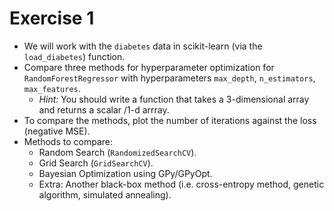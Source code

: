 # Exercise 1

- We will work with the `diabetes` data in scikit-learn (via the `load_diabetes`) function.
- Compare three methods for hyperparameter optimization for `RandomForestRegressor` with hyperparameters `max_depth`, `n_estimators`, `max_features`.
	- *Hint:* You should write a function that takes a 3-dimensional array and returns a scalar /1-d arrray.
- To compare the methods, plot the number of iterations against the loss (negative MSE). 
- Methods to compare: 	
	- Random Search (`RandomizedSearchCV`).
	- Grid Search (`GridSearchCV`).
	- Bayesian Optimization using GPy/GPyOpt.
	- Extra: Another black-box method (i.e. cross-entropy method, genetic algorithm, simulated annealing).
	
